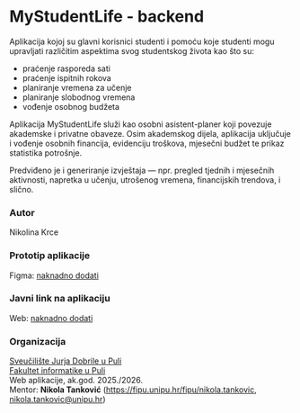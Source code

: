 # MyStudentLife - backend

Aplikacija kojoj su glavni korisnici studenti i pomoću koje studenti mogu upravljati različitim aspektima svog studentskog života kao što su:
- praćenje rasporeda sati
- praćenje ispitnih rokova
- planiranje vremena za učenje
- planiranje slobodnog vremena
- vođenje osobnog budžeta 
 
Aplikacija MyStudentLife služi kao osobni asistent-planer koji povezuje akademske i privatne obaveze. Osim akademskog dijela, aplikacija uključuje i vođenje osobnih financija, evidenciju troškova, mjesečni budžet te prikaz statistika potrošnje.

Predviđeno je i generiranje izvještaja — npr. pregled tjednih i mjesečnih aktivnosti, napretka u učenju, utrošenog vremena, financijskih trendova, i slično.

### Autor
Nikolina Krce


### Prototip aplikacije

Figma: [naknadno dodati](https://)

### Javni link na aplikaciju

Web: [naknadno dodati](https://)

### Organizacija

[Sveučilište Jurja Dobrile u Puli](http://www.unipu.hr/)  
[Fakultet informatike u Puli](https://fipu.unipu.hr/)  
Web aplikacije, ak.god. 2025./2026.  
Mentor: **Nikola Tanković** (https://fipu.unipu.hr/fipu/nikola.tankovic, nikola.tankovic@unipu.hr)

